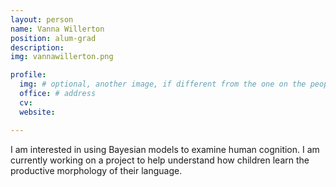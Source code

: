 ```yaml
---
layout: person
name: Vanna Willerton
position: alum-grad
description:
img: vannawillerton.png

profile:
  img: # optional, another image, if different from the one on the people page
  office: # address
  cv:
  website: 

---
```


I am interested in using Bayesian models to examine human cognition. I am currently working on a project to help understand how children learn the productive morphology of their language.

